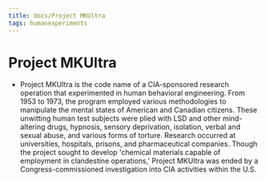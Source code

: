 ```yaml
---
title: docs/Project MKUltra
tags: humanexperiments
---
```


# Project MKUltra
- Project MKUltra is the code name of a CIA-sponsored research operation that experimented in human behavioral engineering. From 1953 to 1973, the program employed various methodologies to manipulate the mental states of American and Canadian citizens. These unwitting human test subjects were plied with LSD and other mind-altering drugs, hypnosis, sensory deprivation, isolation, verbal and sexual abuse, and various forms of torture. Research occurred at universities, hospitals, prisons, and pharmaceutical companies. Though the project sought to develop 'chemical materials capable of employment in clandestine operations,' Project MKUltra was ended by a Congress-commissioned investigation into CIA activities within the U.S.